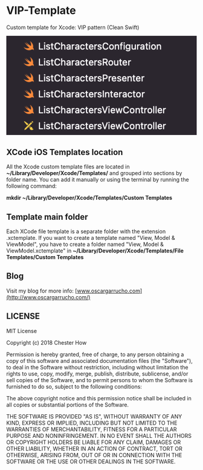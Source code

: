 # VIP-Template
Custom template for Xcode: VIP pattern (Clean Swift)

![alt tag1](images/image01.png)

## XCode iOS Templates location

All the Xcode custom template files are located in **~/Library/Developer/Xcode/Templates/** and grouped into sections by folder name. 
You can add it manually or using the terminal by running the following command:

**mkdir ~/Library/Developer/Xcode/Templates/Custom Templates**

## Template main folder

Each XCode file template is a separate folder with the extension .xctemplate. If you want to create a template named "View, Model & ViewModel", you have to create a folder named "View, Model & ViewModel.xctemplate" in **~/Library/Developer/Xcode/Templates/File Templates/Custom Templates**

## Blog

Visit my blog for more info: [www.oscargarrucho.com](http://www.oscargarrucho.com/)

## LICENSE

MIT License

Copyright (c) 2018 Chester How

Permission is hereby granted, free of charge, to any person obtaining a copy of this software and associated documentation files (the "Software"), to deal in the Software without restriction, including without limitation the rights to use, copy, modify, merge, publish, distribute, sublicense, and/or sell copies of the Software, and to permit persons to whom the Software is furnished to do so, subject to the following conditions:

The above copyright notice and this permission notice shall be included in all copies or substantial portions of the Software.

THE SOFTWARE IS PROVIDED "AS IS", WITHOUT WARRANTY OF ANY KIND, EXPRESS OR IMPLIED, INCLUDING BUT NOT LIMITED TO THE WARRANTIES OF MERCHANTABILITY, FITNESS FOR A PARTICULAR PURPOSE AND NONINFRINGEMENT. IN NO EVENT SHALL THE AUTHORS OR COPYRIGHT HOLDERS BE LIABLE FOR ANY CLAIM, DAMAGES OR OTHER LIABILITY, WHETHER IN AN ACTION OF CONTRACT, TORT OR OTHERWISE, ARISING FROM, OUT OF OR IN CONNECTION WITH THE SOFTWARE OR THE USE OR OTHER DEALINGS IN THE SOFTWARE.



